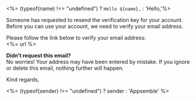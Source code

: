 <!--
subject=Confirm account registration
-->

<%= (typeof(name) !== "undefined") ? `Hello ${name},` : 'Hello,'%>

Someone has requested to resend the verification key for your account.  
Before you can use your account, we need to verify your email address.

Please follow the link below to verify your email address:  
<%= url %>

**Didn’t request this email?**  
No worries! Your address may have been entered by mistake. If you ignore or delete this email,
nothing further will happen.

Kind regards,

<%= (typeof(sender) !== "undefined") ? sender : 'Appsemble' %>
